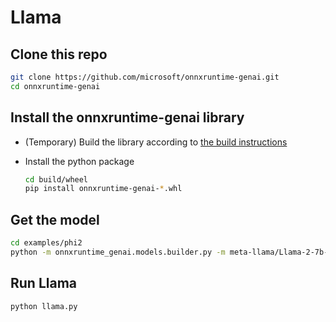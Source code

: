 # Llama

## Clone this repo

```bash
git clone https://github.com/microsoft/onnxruntime-genai.git
cd onnxruntime-genai
```

## Install the onnxruntime-genai library

* (Temporary) Build the library according to [the build instructions](../README.md#build-from-source)

* Install the python package

  ```bash
  cd build/wheel
  pip install onnxruntime-genai-*.whl
  ```


## Get the model

```bash
cd examples/phi2
python -m onnxruntime_genai.models.builder.py -m meta-llama/Llama-2-7b-chat-hf -e cpu -p int4 -o model/model.onnx
```

## Run Llama

```bash
python llama.py
```